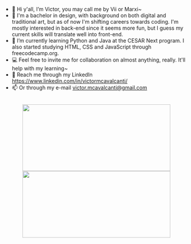 - 👋 Hi y'all, I’m Victor, you may call me by Vii or Marxi~
- 🎨 I'm a bachelor in design, with background on both digital and traditional art, but as of now I'm shifting careers towards coding. I'm mostly interested in back-end since it seems more fun, but I guess my current skills will translate well into front-end.
- 📝 I’m currently learning Python and Java at the CESAR Next program. I also started studying HTML, CSS and JavaScript through freecodecamp.org.
- 💻 Feel free to invite me for collaboration on almost anything, really. It'll help with my learning~
- 📣 Reach me through my LinkedIn https://www.linkedin.com/in/victormcavalcanti/  
- 📫 Or through my e-mail victor.mcavalcanti@gmail.com

<div align="center" style="display: inline_block"><br>
  <a href="https://github.com/anuraghazra/github-readme-stats">
  <img height="180em" width="400em" src="https://github-readme-stats.vercel.app/api?username=VicMCA&show_icons=true&theme=tokyonight&include_all_commits=true&count_private=true"/>
  <img height="180em" width="400em"  src="https://github-readme-stats.vercel.app/api/top-langs/?username=VicMCA&layout=compact&langs_count=7&theme=tokyonight"/>
</div>

  
<!---
VMarxi/VMarxi is a ✨ special ✨ repository because its `README.md` (this file) appears on your GitHub profile.
You can click the Preview link to take a look at your changes.
--->
